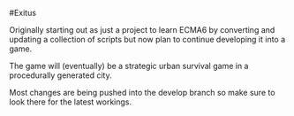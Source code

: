 #Exitus

Originally starting out as just a project to learn ECMA6 by converting and updating a collection of scripts but now plan to continue developing it into a game.

The game will (eventually) be a strategic urban survival game in a procedurally generated city. 

Most changes are being pushed into the develop branch so make sure to look there for the latest workings. 


